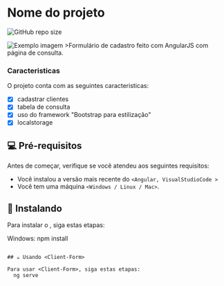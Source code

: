 # Nome do projeto

![GitHub repo size](https://img.shields.io/github/repo-size/iuricode/README-template?style=for-the-badge)



<img src="/assets/form.png" alt="Exemplo imagem">
>Formulário de cadastro feito com AngularJS com página de consulta.

### Caracteristicas

O projeto conta com as seguintes caracteristicas:

- [x] cadastrar clientes
- [x] tabela de consulta
- [x] uso do framework "Bootstrap para estilização"
- [x] localstorage

## 💻 Pré-requisitos

Antes de começar, verifique se você atendeu aos seguintes requisitos:

* Você instalou a versão mais recente do `<Angular, VisualStudioCode >`
* Você tem uma máquina `<Windows / Linux / Mac>`.


## 🚀 Instalando <Client-Form>

Para instalar o <Client-Form>, siga estas etapas:

Windows:
  npm install
```

## ☕ Usando <Client-Form>

Para usar <Client-Form>, siga estas etapas:
  ng serve
```

